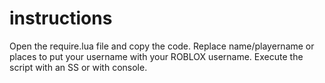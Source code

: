 # instructions
Open the require.lua file and copy the code. Replace name/playername or places to put your username with your ROBLOX username. Execute the script with an SS or with console.

